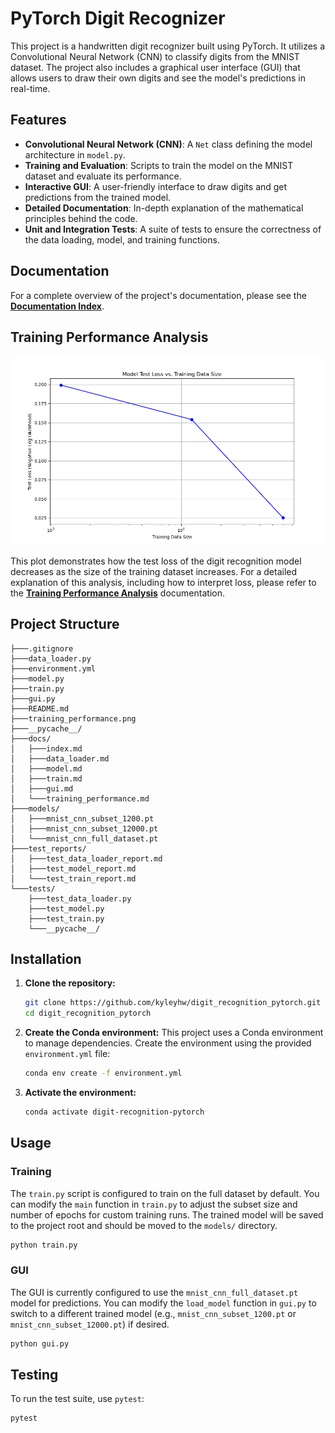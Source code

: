 # PyTorch Digit Recognizer

This project is a handwritten digit recognizer built using PyTorch. It utilizes a Convolutional Neural Network (CNN) to classify digits from the MNIST dataset. The project also includes a graphical user interface (GUI) that allows users to draw their own digits and see the model's predictions in real-time.

## Features

- **Convolutional Neural Network (CNN)**: A `Net` class defining the model architecture in `model.py`.
- **Training and Evaluation**: Scripts to train the model on the MNIST dataset and evaluate its performance.
- **Interactive GUI**: A user-friendly interface to draw digits and get predictions from the trained model.
- **Detailed Documentation**: In-depth explanation of the mathematical principles behind the code.
- **Unit and Integration Tests**: A suite of tests to ensure the correctness of the data loading, model, and training functions.

## Documentation

For a complete overview of the project's documentation, please see the **[Documentation Index](docs/index.md)**.

## Training Performance Analysis

![Model Test Loss vs. Training Data Size](training_performance.png)

This plot demonstrates how the test loss of the digit recognition model decreases as the size of the training dataset increases. For a detailed explanation of this analysis, including how to interpret loss, please refer to the **[Training Performance Analysis](docs/training_performance.md)** documentation.

## Project Structure

```
├───.gitignore
├───data_loader.py
├───environment.yml
├───model.py
├───train.py
├───gui.py
├───README.md
├───training_performance.png
├───__pycache__/
├───docs/
│   ├───index.md
│   ├───data_loader.md
│   ├───model.md
│   ├───train.md
│   ├───gui.md
│   └───training_performance.md
├───models/
│   ├───mnist_cnn_subset_1200.pt
│   ├───mnist_cnn_subset_12000.pt
│   └───mnist_cnn_full_dataset.pt
├───test_reports/
│   ├───test_data_loader_report.md
│   ├───test_model_report.md
│   └───test_train_report.md
└───tests/
    ├───test_data_loader.py
    ├───test_model.py
    ├───test_train.py
    └───__pycache__/
```

## Installation

1.  **Clone the repository:**
    ```bash
    git clone https://github.com/kyleyhw/digit_recognition_pytorch.git
    cd digit_recognition_pytorch
    ```

2.  **Create the Conda environment:**
    This project uses a Conda environment to manage dependencies. Create the environment using the provided `environment.yml` file:
    ```bash
    conda env create -f environment.yml
    ```

3.  **Activate the environment:**
    ```bash
    conda activate digit-recognition-pytorch
    ```

## Usage

### Training

The `train.py` script is configured to train on the full dataset by default. You can modify the `main` function in `train.py` to adjust the subset size and number of epochs for custom training runs. The trained model will be saved to the project root and should be moved to the `models/` directory.

```bash
python train.py
```

### GUI

The GUI is currently configured to use the `mnist_cnn_full_dataset.pt` model for predictions. You can modify the `load_model` function in `gui.py` to switch to a different trained model (e.g., `mnist_cnn_subset_1200.pt` or `mnist_cnn_subset_12000.pt`) if desired.

```bash
python gui.py
```

## Testing

To run the test suite, use `pytest`:

```bash
pytest
```
